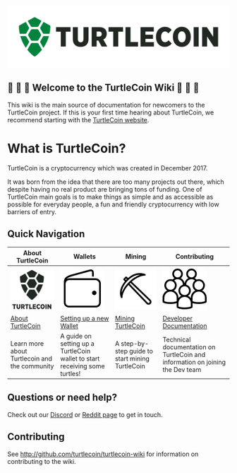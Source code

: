 ![TurtleCoin Logo](images/turtlecoin_logo.png)

## :turtle: :turtle: :turtle: Welcome to the TurtleCoin Wiki :turtle: :turtle: :turtle:

This wiki is the main source of documentation for newcomers to the TurtleCoin project. If this is your first time hearing about TurtleCoin, we recommend starting with the [TurtleCoin website](https://turtlecoin.lol/).

# What is TurtleCoin?

TurtleCoin is a cryptocurrency which was created in December 2017.

It was born from the idea that there are too many projects out there, which despite having no real product are bringing tons of funding. One of TurtleCoin main goals is to make things as simple and as accessible as possible for everyday people, a fun and friendly cryptocurrency with low barriers of entry.

## Quick Navigation

| **About TurtleCoin** | **Wallets** | **Mining** | **Contributing** |
|----------------------|-------------|------------|------------------|
| ![Logo](images/table_logo.png) | ![Wallets](images/table_wallet.png) | ![Mining](images/table_mine.png) | ![Dev](images/table_dev.png) |
| [About TurtleCoin]() | [Setting up a new Wallet]() | [Mining TurtleCoin]() | [Developer Documentation]() |
| Learn more about Turtlecoin and the community | A guide on setting up a TurtleCoin wallet to start receiving some turtles! | A step-by-step guide to start mining TurtleCoin | Technical documentation on TurtleCoin and information on joining the Dev team |

## Questions or need help?

Check out our [Discord](https://discord.gg/RJaeQqm) or [Reddit page](https://www.reddit.com/r/TRTL/) to get in touch.

## Contributing

See http://github.com/turtlecoin/turtlecoin-wiki for information on contributing to the wiki.
